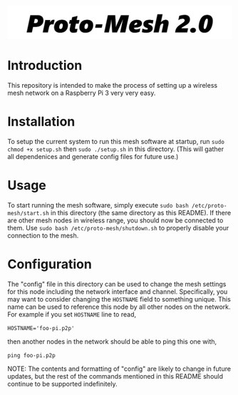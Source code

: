 ![Logo](logo.png)

Introduction
============
This repository is intended to make the process of setting
up a wireless mesh network on a Raspberry Pi 3 very very easy.

Installation
============
To setup the current system to run this mesh software at startup,
run `sudo chmod +x setup.sh` then `sudo ./setup.sh` in this directory. (This will gather all dependenices and generate config files for future use.)

Usage
=====
To start running the mesh software, simply execute `sudo bash /etc/proto-mesh/start.sh` 
in this directory (the same directory as this README). If there are other 
mesh nodes in wireless range, you should now be connected to them. Use 
`sudo bash /etc/proto-mesh/shutdown.sh` to properly disable your connection to the mesh.


Configuration
==============
The "config" file in this directory can be used to change the mesh
settings for this node including the network interface and channel. Specifically, you may want to consider changing
the `HOSTNAME` field to something unique. This name can be used to reference
this node by all other nodes on the network. For example if you set `HOSTNAME`
line to read,

    HOSTNAME='foo-pi.p2p'

then another nodes in the network should be able to ping this one with,

    ping foo-pi.p2p

NOTE: 
The contents and formatting of "config" are likely to change in future 
updates, but the rest of the commands mentioned in this README should continue 
to be supported indefinitely.

